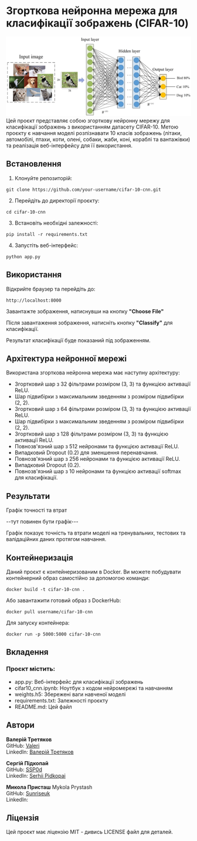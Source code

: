 # Згорткова нейронна мережа для класифікації зображень (CIFAR-10)

![Image](https://raw.githubusercontent.com/SSP0d/source/main/applsci-12-12873-g001.webp)
Цей проєкт представляє собою згорткову нейронну мережу для класифікації зображень з використанням датасету CIFAR-10. Метою проєкту є навчання моделі розпізнавати 10 класів зображень (літаки, автомобілі, птахи, коти, олені, собаки, жаби, коні, кораблі та вантажівки) та реалізація веб-інтерфейсу для її використання.

## Встановлення

1. Клонуйте репозиторій:

```
git clone https://github.com/your-username/cifar-10-cnn.git
```

2. Перейдіть до директорії проєкту:

```
cd cifar-10-cnn
```

3. Встановіть необхідні залежності:

```
pip install -r requirements.txt
```

4. Запустіть веб-інтерфейс:

```
python app.py
```

## Використання

Відкрийте браузер та перейдіть до:

```
http://localhost:8000
```

Завантажте зображення, натиснувши на кнопку **"Choose File"**

Після завантаження зображення, натисніть кнопку **"Classify"** для класифікації.

Результат класифікації буде показаний під зображенням.

## Архітектура нейронної мережі

Використана згорткова нейронна мережа має наступну архітектуру:

- Згортковий шар з 32 фільтрами розміром (3, 3) та функцією активації ReLU.
- Шар підвибірки з максимальним зведенням з розміром підвибірки (2, 2).
- Згортковий шар з 64 фільтрами розміром (3, 3) та функцією активації ReLU.
- Шар підвибірки з максимальним зведенням з розміром підвибірки (2, 2).
- Згортковий шар з 128 фільтрами розміром (3, 3) та функцією активації ReLU.
- Повнозв'язний шар з 512 нейронами та функцією активації ReLU.
- Випадковий Dropout (0.2) для зменшення перенавчання.
- Повнозв'язний шар з 256 нейронами та функцією активації ReLU.
- Випадковий Dropout (0.2).
- Повнозв'язний шар з 10 нейронами та функцією активації softmax для класифікації.

## Результати

Графік точності та втрат

--тут повинен бути графік---

Графік показує точність та втрати моделі на тренувальних, тестових та валідаційних даних протягом навчання.

## Контейнеризація

Даний проєкт є контейнеризованим в Docker. Ви можете побудувати контейнерний образ самостійно за допомогою команди:

```
docker build -t cifar-10-cnn .
```

Або завантажити готовий образ з DockerHub:

```
docker pull username/cifar-10-cnn
```

Для запуску контейнера:

```
docker run -p 5000:5000 cifar-10-cnn
```

## Вкладення

### Проєкт містить:

- app.py: Веб-інтерфейс для класифікації зображень
- cifar10_cnn.ipynb: Ноутбук з кодом нейромережі та навчанням
- weights.h5: Збережені ваги навченої моделі
- requirements.txt: Залежності проєкту
- README.md: Цей файл

## Автори

**Валерій Третяков**  
GitHub: [Valeri](https://github.com/valeri7122)  
LinkedIn: [Валерій Третяков](https://www.linkedin.com/in/валерій-третяков-512a9a275/)

**Сергій Підкопай**  
GitHub: [SSP0d](https://github.com/SSP0d)  
LinkedIn: [Serhii Pidkopai](https://www.linkedin.com/in/serhii-pidkopai-1734b7243/)

**Микола Присташ**
Mykola Prystash  
GitHub: [Sunriseuk](https://github.com/Sunriseuk)  
LinkedIn:

## Ліцензія

Цей проєкт має ліцензію MIT - дивись LICENSE файл для деталей.
